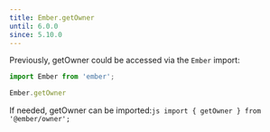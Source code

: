 ```yaml
---
title: Ember.getOwner
until: 6.0.0
since: 5.10.0
---
```



Previously, getOwner could be accessed via the `Ember` import:
```js
import Ember from 'ember';

Ember.getOwner
```

 If needed, getOwner can be imported:```js
import { getOwner } from '@ember/owner';```
